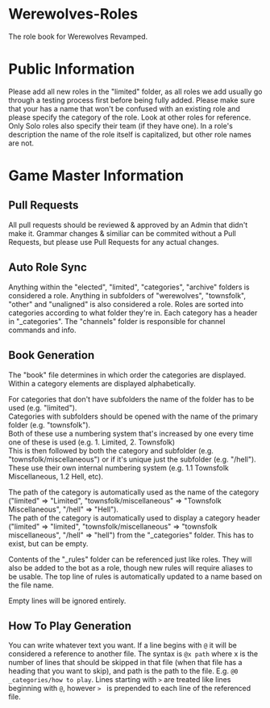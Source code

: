 # Werewolves-Roles
The role book for Werewolves Revamped.  

# Public Information 
Please add all new roles in the "limited" folder, as all roles we add usually go through a testing process first before being fully added. 
Please make sure that your has a name that won't be confused with an existing role and please specify the category of the role. Look at other roles for reference. 
Only Solo roles also specify their team (if they have one).
In a role's description the name of the role itself is capitalized, but other role names are not.

# Game Master Information
## Pull Requests
All pull requests should be reviewed & approved by an Admin that didn't make it. Grammar changes & similiar can be commited without a Pull Requests, but please use Pull Requests for any actual changes.  

## Auto Role Sync
Anything within the "elected", "limited", "categories", "archive" folders is considered a role. Anything in subfolders of "werewolves", "townsfolk", "other" and "unaligned" is also considered a role.    Roles are sorted into categories according to what folder they're in. Each category has a header in "\_categories". 
The "channels" folder is responsible for channel commands and info.

## Book Generation
The "book" file determines in which order the categories are displayed. Within a category elements are displayed alphabetically.  

For categories that don't have subfolders the name of the folder has to be used (e.g. "limited").  
Categories with subfolders should be opened with the name of the primary folder (e.g. "townsfolk").  
Both of these use a numbering system that's increased by one every time one of these is used (e.g. 1. Limited, 2. Townsfolk)  
This is then followed by both the category and subfolder (e.g. "townsfolk/miscellaneous") or if it's unique just the subfolder (e.g. "/hell"). These use their own internal numbering system (e.g. 1.1 Townsfolk Miscellaneous, 1.2 Hell, etc).  

The path of the category is automatically used as the name of the category ("limited" => "Limited", "townsfolk/miscellaneous" => "Townsfolk Miscellaneous", "/hell" => "Hell").  
The path of the category is automatically used to display a category header ("limited" => "limited", "townsfolk/miscellaneous" => "townsfolk miscellaneous", "/hell" => "hell") from the "\_categories" folder. This has to exist, but can be empty.  

Contents of the "\_rules" folder can be referenced just like roles. They will also be added to the bot as a role, though new rules will require aliases to be usable. The top line of rules is automatically updated to a name based on the file name.

Empty lines will be ignored entirely.  

## How To Play Generation
You can write whatever text you want. If a line begins with `@` it will be considered a reference to another file. The syntax is `@x path` where x is the number of lines that should be skipped in that file (when that file has a heading that you want to skip), and path is the path to the file. E.g. `@0 _categories/how to play`. Lines starting with `>` are treated like lines beginning with `@`, however `> ` is prepended to each line of the referenced file.
